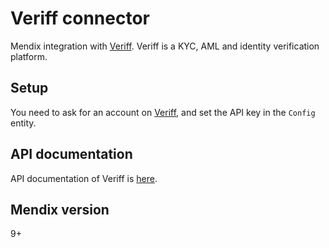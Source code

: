 # Veriff connector
Mendix integration with [Veriff](https://veriff.com/). Veriff is a KYC, AML and identity verification platform. 

## Setup
You need to ask for an account on [Veriff](https://veriff.com/), and set the API key in the ``Config`` entity.

## API documentation
API documentation of Veriff is [here](https://developers.veriff.com/).

## Mendix version
9+